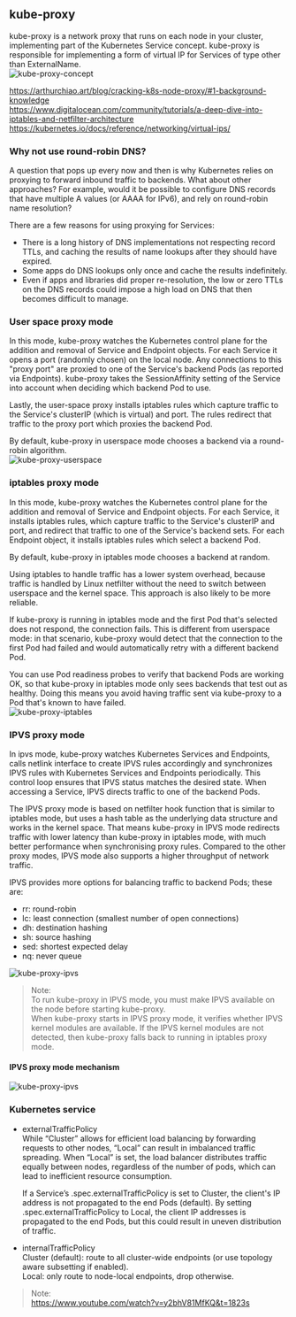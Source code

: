 ## kube-proxy
kube-proxy is a network proxy that runs on each node in your cluster, implementing part of the Kubernetes Service concept. kube-proxy is responsible for implementing a form of virtual IP for Services of type other than ExternalName.  
![kube-proxy-concept](../../_media/k8s/kube-proxy-concept.png)  

https://arthurchiao.art/blog/cracking-k8s-node-proxy/#1-background-knowledge  
https://www.digitalocean.com/community/tutorials/a-deep-dive-into-iptables-and-netfilter-architecture  
https://kubernetes.io/docs/reference/networking/virtual-ips/  

### Why not use round-robin DNS?
A question that pops up every now and then is why Kubernetes relies on proxying to forward inbound traffic to backends. What about other approaches? For example, would it be possible to configure DNS records that have multiple A values (or AAAA for IPv6), and rely on round-robin name resolution?

There are a few reasons for using proxying for Services:

+ There is a long history of DNS implementations not respecting record TTLs, and caching the results of name lookups after they should have expired.
+ Some apps do DNS lookups only once and cache the results indefinitely.
+ Even if apps and libraries did proper re-resolution, the low or zero TTLs on the DNS records could impose a high load on DNS that then becomes difficult to manage.

### User space proxy mode
In this mode, kube-proxy watches the Kubernetes control plane for the addition and removal of Service and Endpoint objects. For each Service it opens a port (randomly chosen) on the local node. Any connections to this "proxy port" are proxied to one of the Service's backend Pods (as reported via Endpoints). kube-proxy takes the SessionAffinity setting of the Service into account when deciding which backend Pod to use.

Lastly, the user-space proxy installs iptables rules which capture traffic to the Service's clusterIP (which is virtual) and port. The rules redirect that traffic to the proxy port which proxies the backend Pod.

By default, kube-proxy in userspace mode chooses a backend via a round-robin algorithm.  
![kube-proxy-userspace](../../_media/k8s/kube-proxy-userspace.png)  

### iptables proxy mode
In this mode, kube-proxy watches the Kubernetes control plane for the addition and removal of Service and Endpoint objects. For each Service, it installs iptables rules, which capture traffic to the Service's clusterIP and port, and redirect that traffic to one of the Service's backend sets. For each Endpoint object, it installs iptables rules which select a backend Pod.

By default, kube-proxy in iptables mode chooses a backend at random.

Using iptables to handle traffic has a lower system overhead, because traffic is handled by Linux netfilter without the need to switch between userspace and the kernel space. This approach is also likely to be more reliable.

If kube-proxy is running in iptables mode and the first Pod that's selected does not respond, the connection fails. This is different from userspace mode: in that scenario, kube-proxy would detect that the connection to the first Pod had failed and would automatically retry with a different backend Pod.

You can use Pod readiness probes to verify that backend Pods are working OK, so that kube-proxy in iptables mode only sees backends that test out as healthy. Doing this means you avoid having traffic sent via kube-proxy to a Pod that's known to have failed.  
![kube-proxy-iptables](../../_media/k8s/kube-proxy-iptables.png)  

### IPVS proxy mode
In ipvs mode, kube-proxy watches Kubernetes Services and Endpoints, calls netlink interface to create IPVS rules accordingly and synchronizes IPVS rules with Kubernetes Services and Endpoints periodically. This control loop ensures that IPVS status matches the desired state. When accessing a Service, IPVS directs traffic to one of the backend Pods.

The IPVS proxy mode is based on netfilter hook function that is similar to iptables mode, but uses a hash table as the underlying data structure and works in the kernel space. That means kube-proxy in IPVS mode redirects traffic with lower latency than kube-proxy in iptables mode, with much better performance when synchronising proxy rules. Compared to the other proxy modes, IPVS mode also supports a higher throughput of network traffic.

IPVS provides more options for balancing traffic to backend Pods; these are:

+ rr: round-robin
+ lc: least connection (smallest number of open connections)
+ dh: destination hashing
+ sh: source hashing
+ sed: shortest expected delay
+ nq: never queue

![kube-proxy-ipvs](../../_media/k8s/kube-proxy-ipvs.png)  

> Note:  
To run kube-proxy in IPVS mode, you must make IPVS available on the node before starting kube-proxy.  
When kube-proxy starts in IPVS proxy mode, it verifies whether IPVS kernel modules are available. If the IPVS kernel modules are not detected, then kube-proxy falls back to running in iptables proxy mode.  

#### IPVS proxy mode mechanism
![kube-proxy-ipvs](../../_media/k8s/kube-proxy-ipvs-2.png)  

### Kubernetes service
+ externalTrafficPolicy  
    While “Cluster” allows for efficient load balancing by forwarding requests to other nodes, “Local” can result in imbalanced traffic spreading. When “Local” is set, the load balancer distributes traffic equally between nodes, regardless of the number of pods, which can lead to inefficient resource consumption.  

    If a Service’s .spec.externalTrafficPolicy is set to Cluster, the client's IP address is not propagated to the end Pods (default). By setting .spec.externalTrafficPolicy to Local, the client IP addresses is propagated to the end Pods, but this could result in uneven distribution of traffic.  

+ internalTrafficPolicy  
    Cluster (default): route to all cluster-wide endpoints (or use topology aware subsetting if enabled).  
    Local: only route to node-local endpoints, drop otherwise.  

> Note:  
https://www.youtube.com/watch?v=y2bhV81MfKQ&t=1823s  